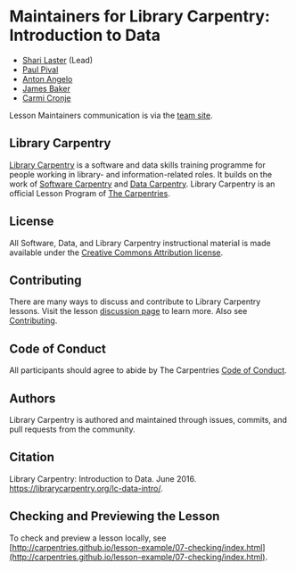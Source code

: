 # Maintainers for Library Carpentry: Introduction to Data
 
- [Shari Laster](https://github.com/sharilaster) (Lead)
- [Paul Pival](https://github.com/ppival)
- [Anton Angelo](https://github.com/antonangelo)
- [James Baker](https://github.com/drjwbaker)
- [Carmi Cronje](https://github.com/ccronje)

Lesson Maintainers communication is via the [team site](https://github.com/orgs/LibraryCarpentry/teams/lc-data-intro-maintainers).

## Library Carpentry

[Library Carpentry](https://librarycarpentry.org) is a software and data skills training programme for people working in library- and information-related roles. It builds on the work of [Software Carpentry](http://software-carpentry.org/) and [Data Carpentry](http://www.datacarpentry.org/). Library Carpentry is an official Lesson Program of [The Carpentries](https://carpentries.org/).

## License

All Software, Data, and Library Carpentry instructional material is made available under the [Creative Commons Attribution
license](https://github.com/LibraryCarpentry/lc-data-intro/blob/gh-pages/LICENSE.md).

## Contributing

There are many ways to discuss and contribute to Library Carpentry lessons. Visit the lesson [discussion page](https://librarycarpentry.org/lc-data-intro/discuss/index.html) to learn more. Also see [Contributing](https://github.com/LibraryCarpentry/lc-data-intro/blob/gh-pages/CONTRIBUTING.md).

## Code of Conduct

All participants should agree to abide by The Carpentries [Code of Conduct](https://docs.carpentries.org/topic_folders/policies/code-of-conduct.html).

## Authors

Library Carpentry is authored and maintained through issues, commits, and pull requests from the community.

## Citation

Library Carpentry: Introduction to Data. June 2016. https://librarycarpentry.org/lc-data-intro/.

## Checking and Previewing the Lesson

To check and preview a lesson locally, see [http://carpentries.github.io/lesson-example/07-checking/index.html](http://carpentries.github.io/lesson-example/07-checking/index.html).
